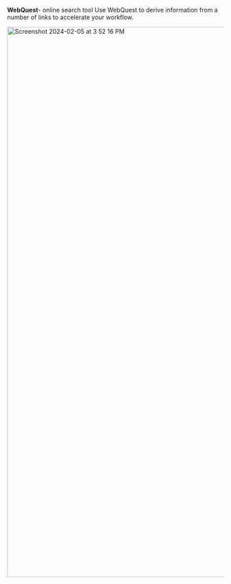 **WebQuest**- online search tool
Use WebQuest to derive information from a number of links to accelerate your workflow.

<img width="1280" alt="Screenshot 2024-02-05 at 3 52 16 PM" src="https://github.com/nabeeeha/article_research_tool/assets/74817707/e05af5f2-2c39-42b1-ac43-bcbaa424f8ca">
